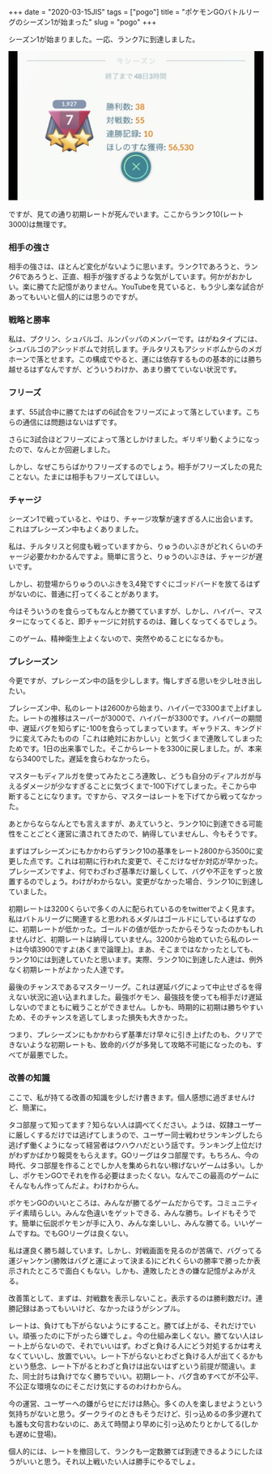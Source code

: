 +++
date = "2020-03-15JIS"
tags = ["pogo"]
title = "ポケモンGOバトルリーグのシーズン1が始まった"
slug = "pogo"
+++

シーズン1が始まりました。一応、ランク7に到達しました。

![](https://github.com/syui/mstdn.page/raw/master/img/mastodon/media_attachments/files/000/000/128/small/ef460b556a8cbc6b.jpg)

ですが、見ての通り初期レートが死んでいます。ここからランク10(レート3000)は無理です。

### 相手の強さ

相手の強さは、ほとんど変化がないように思います。ランク1であろうと、ランク6であろうと、正直、相手が強すぎるような気がしています。何かがおかしい。楽に勝てた記憶がありません。YouTubeを見ていると、もう少し楽な試合があってもいいと個人的には思うのですが。

### 戦略と勝率

私は、プクリン、シュバルゴ、ルンパッパのメンバーです。はがねタイプには、シュバルゴのアシッドボムで対抗します。チルタリスもアシッドボムからのメガホーンで落とせます。この構成でやると、運には依存するものの基本的には勝ち越せるはずなんですが、どういうわけか、あまり勝てていない状況です。

### フリーズ

まず、55試合中に勝てたはずの6試合をフリーズによって落としています。こちらの通信には問題はないはずです。

さらに3試合ほどフリーズによって落としかけました。ギリギリ動くようになったので、なんとか回避しました。

しかし、なぜこちらばかりフリーズするのでしょう。相手がフリーズしたの見たことない。たまには相手もフリーズしてほしい。

### チャージ

シーズン1で戦っていると、やはり、チャージ攻撃が速すぎる人に出会います。これはプレシーズン中もよくありました。

私は、チルタリスと何度も戦っていますから、りゅうのいぶきがどれくらいのチャージ必要かわかるんですよ。簡単に言うと、りゅうのいぶきは、チャージが遅いです。

しかし、初登場からりゅうのいぶきを3,4発ですぐにゴッドバードを放てるはずがないのに、普通に打ってくることがあります。

今はそういうのを食らってもなんとか勝てていますが、しかし、ハイパー、マスターになってくると、即チャージに対抗するのは、難しくなってくるでしょう。

このゲーム、精神衛生上よくないので、突然やめることになるかも。

### プレシーズン

今更ですが、プレシーズン中の話を少しします。悔しすぎる思いを少し吐き出したい。

プレシーズン中、私のレートは2600から始まり、ハイパーで3300まで上げました。レートの推移はスーパーが3000で、ハイパーが3300です。ハイパーの期間中、遅延バグを知らずに-100を食らってしまっています。ギャラドス、キングドラに変えてみたものの「これは絶対におかしい」と気づくまで連敗してしまったためです。1日の出来事でした。そこからレートを3300に戻しました。が、本来なら3400でした。遅延を食らわなかったら。

マスターもディアルガを使ってみたところ連敗し、どうも自分のディアルガが与えるダメージが少なすぎることに気づくまで-100下げてしまった。そこから中断することになります。ですから、マスターはレートを下げてから戦ってなかった。

あとからならなんとでも言えますが、あえていうと、ランク10に到達できる可能性をことごとく運営に潰されてきたので、納得していませんし、今もそうです。

まずはプレシーズンにもかかわらずランク10の基準をレート2800から3500に変更した点です。これは初期に行われた変更で、そこだけなぜか対応が早かった。プレシーズンですよ、何でわざわざ基準だけ厳しくして、バグや不正をずっと放置するのでしょう。わけがわからない。変更がなかった場合、ランク10に到達していました。

初期レートは3200くらいで多くの人に配られているのをtwitterでよく見ます。私はバトルリーグに関連すると思われるメダルはゴールドにしているはずなのに、初期レートが低かった。ゴールドの値が低かったからそうなったのかもしれませんけど、初期レートは納得していません。3200から始めていたら私のレートは今頃3900ですよ(あくまで論理上)。まあ、そこまではなかったとしても、ランク10には到達していたと思います。実際、ランク10に到達した人達は、例外なく初期レートがよかった人達です。

最後のチャンスであるマスターリーグ。これは遅延バグによって中止せざるを得えない状況に追い込まれました。最強ポケモン、最強技を使っても相手だけ遅延しないのでまともに戦うことができません。しかも、時期的に初期は勝ちやすいため、そのチャンスを逃してしまった損失も大きかった。

つまり、プレシーズンにもかかわらず基準だけ早々に引き上げたのも、クリアできないような初期レートも、致命的バグが多発して攻略不可能になったのも、すべてが最悪でした。

### 改善の知識

ここで、私が持てる改善の知識を少しだけ書きます。個人感想に過ぎませんけど、簡潔に。

タコ部屋って知ってます？知らない人は調べてください。ようは、奴隷ユーザーに厳しくするだけでは逃げてしまうので、ユーザー同士戦わせランキングしたら逃げず働くようになって経営者はウハウハだという話です。ランキング上位だけがわずかばかり報奨をもらえます。GOリーグはタコ部屋です。もちろん、今の時代、タコ部屋を作ることでしか人を集められない稼げないゲームは多い。しかし、ポケモンGOでそれを作る必要はまったくない。なんでこの最高のゲームにそんなもん作ってんだよ。わけわからん。

ポケモンGOのいいところは、みんなが勝てるゲームだからです。コミュニティデイ素晴らしい。みんな色違いをゲットできる、みんな勝ち。レイドもそうです。簡単に伝説ポケモンが手に入り、みんな楽しいし、みんな勝てる。いいゲームですね。でもGOリーグは良くない。

私は運良く勝ち越しています。しかし、対戦画面を見るのが苦痛で、バグってる運ジャンケン(勝敗はバグと運によって決まる)にどれくらいの勝率で勝ったか表示されたところで面白くもない。しかも、連敗したときの嫌な記憶がよみがえる。

改善策として、まずは、対戦数を表示しないこと。表示するのは勝利数だけ。連勝記録はあってもいいけど、なかったほうがシンプル。

レートは、負けても下がらないようにすること。勝てば上がる、それだけでいい。頑張ったのに下がったら嫌でしょ。今の仕組み楽しくない。勝てない人はレート上がらないので、それでいいはず。わざと負ける人にどう対処するかは考えなくていいし、放置でいい。レート下がらないとわざと負ける人が出てくるかもという懸念、レート下がるとわざと負けは出ないはずという前提が間違い。また、同士討ちは負けでなく勝ちでいい。初期レート、バグ含めすべてが不公平、不公正な環境なのにそこだけ気にするのわけわからん。

今の運営、ユーザーへの嫌がらせにだけは熱心。多くの人を楽しませようという気持ちがないと思う。ダークライのときもそうだけど、引っ込めるの多少遅れても誰も文句言わないのに、あえて時間より早めに引っ込めたりとかしてる(しかも遅めに登場)。

個人的には、レートを撤回して、ランクも一定数勝てば到達できるようにしたほうがいいと思う。それ以上戦いたい人は勝手にやるでしょ。

